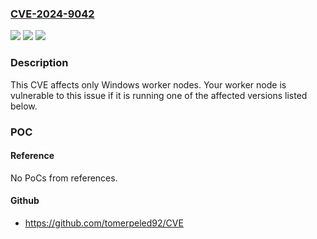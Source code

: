 ### [CVE-2024-9042](https://cve.mitre.org/cgi-bin/cvename.cgi?name=CVE-2024-9042)
![](https://img.shields.io/static/v1?label=Product&message=Kubelet&color=blue)
![](https://img.shields.io/static/v1?label=Version&message=%3D%20%3C%3Dv1.29.12%20&color=brighgreen)
![](https://img.shields.io/static/v1?label=Vulnerability&message=CWE-20%20Improper%20Input%20Validation&color=brighgreen)

### Description

This CVE affects only Windows worker nodes. Your worker node is vulnerable to this issue if it is running one of the affected versions listed below.

### POC

#### Reference
No PoCs from references.

#### Github
- https://github.com/tomerpeled92/CVE

